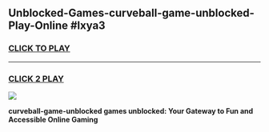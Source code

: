 
## Unblocked-Games-curveball-game-unblocked-Play-Online #lxya3
<h3>
<a href="https://news.freeplayer.one?title=curveball-game-unblocked&ref=3">CLICK TO PLAY</a></h3>
<hr>

<h3>
<a href="https://news.freeplayer.one?title=curveball-game-unblocked&ref=3">CLICK 2 PLAY</a>
  
</h3>

<a href="https://news.freeplayer.one?title=curveball-game-unblocked&ref=3"><img src="https://clearcache.store/games.png"></a>


**curveball-game-unblocked games unblocked: Your Gateway to Fun and Accessible Online Gaming**
